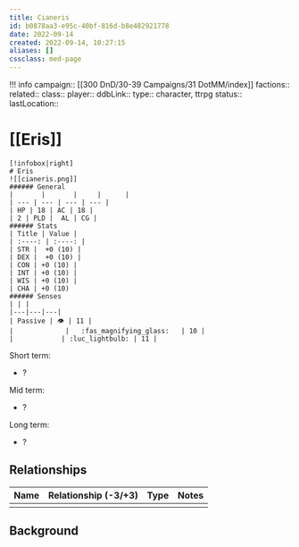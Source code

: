```yaml
---
title: Cianeris
id: b0878aa3-e95c-40bf-816d-b8e482921778
date: 2022-09-14
created: 2022-09-14, 10:27:15
aliases: []
cssclass: med-page
---
```


!!! info
    campaign:: [[300 DnD/30-39 Campaigns/31 DotMM/index]]
    factions:: 
    related:: 
    class:: 
    player:: 
    ddbLink:: 
    type:: character, ttrpg
    status:: 
    lastLocation:: 

# [[Eris]]

    [!infobox|right]
    # Eris
    ![[cianeris.png]]
    ###### General
    |       |       |     |      |
    | --- | --- | --- | --- |
    | HP | 18 | AC | 18 |
    | 2 | PLD |  AL | CG | 
    ###### Stats
    | Title | Value |
    | :----: | :----: |
    | STR |  +0 (10) |
    | DEX |  +0 (10) |
    | CON | +0 (10) |
    | INT | +0 (10) |
    | WIS | +0 (10) |
    | CHA | +0 (10) 
    ###### Senses
    | | |
    |---|---|---|
    | Passive | 👁️ | 11 |
    |             |   :fas_magnifying_glass:   | 10 |
    |            | :luc_lightbulb: | 11 |

Short term:
 - ?

Mid term:
- ?

Long term:
- ?

## Relationships

| Name    | Relationship (-3/+3) | Type | Notes  |
| ------- | :------------------: | ---- | ------ |
|         |                      |      |        |  

## Background